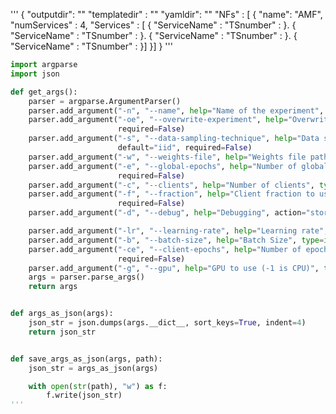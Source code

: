 '''
{
   "outputdir": ""
   "templatedir" : ""
   "yamldir": ""
   "NFs" : [
   {
    "name": "AMF",
    "numServices" : 4,
    "Services" : [
        { 
            "ServiceName" : 
            "TSnumber" : 
        }.
        { 
            "ServiceName" : 
            "TSnumber" : 
        }.
        { 
            "ServiceName" : 
            "TSnumber" : 
        }.
        { 
            "ServiceName" : 
            "TSnumber" : 
        }]
    }]
}
'''






```python
import argparse
import json

def get_args():
    parser = argparse.ArgumentParser()
    parser.add_argument("-n", "--name", help="Name of the experiment", type=str, required=True)
    parser.add_argument("-oe", "--overwrite-experiment", help="Overwrite existing experiment", action="store_true",
                        required=False)
    parser.add_argument("-s", "--data-sampling-technique", help="Data sampling technique (IID or Non-IID)", type=str,
                        default="iid", required=False)
    parser.add_argument("-w", "--weights-file", help="Weights file path to load", type=str, required=False)
    parser.add_argument("-e", "--global-epochs", help="Number of global (server) epochs", type=int, default=1000,
                        required=False)
    parser.add_argument("-c", "--clients", help="Number of clients", type=int, default=100, required=False)
    parser.add_argument("-f", "--fraction", help="Client fraction to use", type=float, default=0.1,
                        required=False)
    parser.add_argument("-d", "--debug", help="Debugging", action="store_true", required=False)

    parser.add_argument("-lr", "--learning-rate", help="Learning rate", type=float, default=0.15, required=False)
    parser.add_argument("-b", "--batch-size", help="Batch Size", type=int, default=32, required=False)
    parser.add_argument("-ce", "--client-epochs", help="Number of epochs for the clients", type=int, default=1,
                        required=False)
    parser.add_argument("-g", "--gpu", help="GPU to use (-1 is CPU)", type=int, default=0, required=False)
    args = parser.parse_args()
    return args


def args_as_json(args):
    json_str = json.dumps(args.__dict__, sort_keys=True, indent=4)
    return json_str


def save_args_as_json(args, path):
    json_str = args_as_json(args)

    with open(str(path), "w") as f:
        f.write(json_str)
'''

